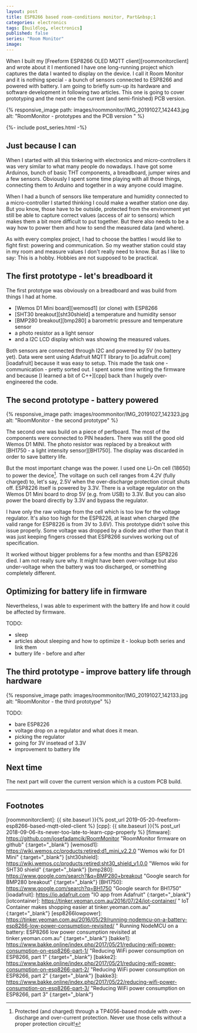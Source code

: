 ```yaml
---
layout: post
title: ESP8266 based room-conditions monitor, Part&nbsp;1
categories: electronics
tags: [buildlog, electronics]
published: false
series: "Room Monitor"
image: 
---
```


When I built my [Freeform ESP8266 OLED MQTT client][roommonitorclient] and wrote about it I mentioned I have one long-running project which captures the data I wanted to display on the device. I call it Room Monitor and it is nothing special - a bunch of sensors connected to ESP8266 and powered with battery. I am going to briefly sum-up its hardware and software development in following two articles. This one is going to cover prototyping and the next one the current (and semi-finished) PCB version.

{% responsive_image path: images/roommonitor/IMG_20191027_142443.jpg alt: "RoomMonitor - prototypes and the PCB version " %}

<!--more-->

{%- include post_series.html -%}

## Just because I can

When I started with all this tinkering with electronics and micro-controllers it was very similar to what many people do nowadays. I have got some Arduinos, bunch of basic THT components, a breadboard, jumper wires and a few sensors. Obviously I spent some time playing with all those things, connecting them to Arduino and together in a way anyone could imagine.

When I had a bunch of sensors like temperature and humidity connected to a micro-controller I started thinking I could make a weather station one day. But you know, those have to be outside, protected from the environment yet still be able to capture correct values (access of air to sensors) which makes them a bit more difficult to put together. But there also needs to be a way how to power them and how to send the measured data (and where).

As with every complex project, I had to choose the battles I would like to fight first: powering and communication. So my weather station could stay in my room and measure values I don't really need to know. But as I like to say: This is a hobby. Hobbies are not supposed to be practical.

## The first prototype - let's breadboard it

The first prototype was obviously on a breadboard and was build from things I had at home.

- [Wemos D1 Mini board][wemosd1] (or clone) with ESP8266
- [SHT30 breakout][sht30shield] a temperature and humidity sensor
- [BMP280 breakout][bmp280] a barometric pressure and temperature sensor  
- a photo resistor as a light sensor
- and a I2C LCD display which was showing the measured values. 

Both sensors are connected through I2C and powered by 5V (no battery yet). Data were sent using Adafruit MQTT library to [io.adafruit.com][ioadafruit] because it was easy to setup. This made the task one - communication - pretty sorted out. I spent some time writing the firmware and because [I learned a bit of C++][cpp] back than I hugely over-engineered the code. 

## The second prototype - battery powered

{% responsive_image path: images/roommonitor/IMG_20191027_142323.jpg alt: "RoomMonitor - the second prototype" %}

The second one was build on a piece of perfboard. The most of the components were connected to PIN headers. There was still the good old Wemos  D1 MINI. The photo resistor was replaced by a breakout with [BH1750 - a light intensity sensor][BH1750]. The display was discarded in order to save battery life.

But the most important change was the power. I used one Li-On cell (18650) to power the device[^1]. The voltage on such cell ranges from 4.2V (fully charged) to, let's say, 2.5V when the over-discharge protection circuit shuts off. ESP8226 itself is powered by 3.3V. There is a voltage regulator on the Wemos D1 Mini board to drop 5V (e.g. from USB) to 3.3V. But you can also power the board directly by 3.3V and bypass the regulator.

I have only the raw voltage from the cell which is too low for the voltage regulator. It's also too high for the ESP8226, at least when charged (the valid range for ESP8226 is from 3V to 3.6V). This prototype didn't solve this issue properly. Some voltage was dropped by a diode and other than that it was just keeping fingers crossed that ESP8266 survives working out of specification.

It worked without bigger problems for a few months and than ESP8226 died. I am not really sure why. It might have been over-voltage but also under-voltage when the battery was too discharged, or something completely different.

## Optimizing for battery life in firmware

Nevertheless, I was able to experiment with the battery life and how it could be affected by firmware.

TODO:
- sleep
- articles about sleeping and how to optimize it - lookup both series and link them
- buttery life - before and after

## The third prototype - improve battery life through hardware

{% responsive_image path: images/roommonitor/IMG_20191027_142133.jpg alt: "RoomMonitor - the third prototype" %}

TODO:

- bare ESP8226
- voltage drop on a regulator and what does it mean.
- picking the regulator
- going for 3V insetead of 3.3V
- improvement to battery life

## Next time

The next part will cover the current version which is a custom PCB build. 

----
## Footnotes

[^1]: Protected (and charged) through a TP4056-based module with over-discharge and over-current protection. Never use those cells without a proper protection circuit!

<!-- Links  -->

[roommonitorclient]: {{ site.baseurl }}{% post_url 2019-05-20-freeform-esp8266-based-mqtt-oled-client %}
[cpp]: {{ site.baseurl }}{% post_url 2018-09-06-its-never-too-late-to-learn-cpp-properly %}
[fimware]: https://github.com/josefadamcik/RoomMonitor "RoomMonitor firmware on github"
{:target="_blank"}
[wemosd1]: https://wiki.wemos.cc/products:retired:d1_mini_v2.2.0 "Wemos wiki for D1 Mini"
{:target="_blank"}
[sht30shield]: https://wiki.wemos.cc/products:retired:sht30_shield_v1.0.0 "Wemos wiki for SHT30 shield"
{:target="_blank"}
[bmp280]: https://www.google.com/search?&q=BMP280+breakout "Google search for BMP280 breakout"
{:target="_blank"}
[BH1750]: https://www.google.com/search?q=BH1750 "Google search for BH1750"
[ioadafruit]: https://io.adafruit.com "IO app from Adafruit"
{:target="_blank"}
[iotcontainer]: https://tinker.yeoman.com.au/2016/07/24/iot-container/ "
IoT Container makes shopping easier at tinker.yeoman.com.au"
{:target="_blank"}
[esp8266lowpower]: https://tinker.yeoman.com.au/2016/05/29/running-nodemcu-on-a-battery-esp8266-low-power-consumption-revisited/ "
Running NodeMCU on a battery: ESP8266 low power consumption revisited at tinker.yeoman.com.au"
{:target="_blank"}
[bakke1]: https://www.bakke.online/index.php/2017/05/21/reducing-wifi-power-consumption-on-esp8266-part-1/ "Reducing WiFi power consumption on ESP8266, part 1"
{:target="_blank"}
[bakke2]: https://www.bakke.online/index.php/2017/05/21/reducing-wifi-power-consumption-on-esp8266-part-2/ "Reducing WiFi power consumption on ESP8266, part 2"
{:target="_blank"}
[bakke3]: https://www.bakke.online/index.php/2017/05/22/reducing-wifi-power-consumption-on-esp8266-part-3/ "Reducing WiFi power consumption on ESP8266, part 3"
{:target="_blank"}
